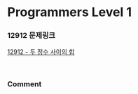 # Programmers Level 1

### 12912 문제링크

[12912 - 두 정수 사이의 합](https://school.programmers.co.kr/learn/courses/30/lessons/12912)

<br>

### Comment
